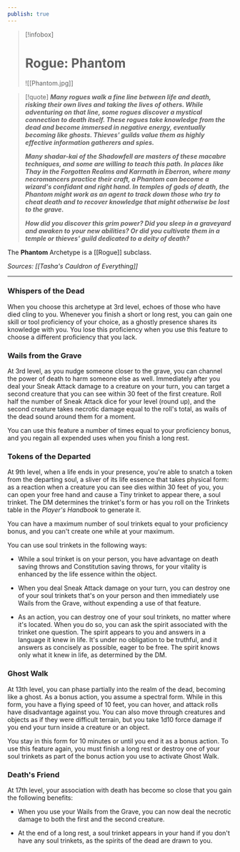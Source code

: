 ```yaml
---
publish: true
---
```

> [!infobox]
> # Rogue: Phantom
> ![[Phantom.jpg]]

> [!quote]
**_Many rogues walk a fine line between life and death, risking their own lives and taking the lives of others. While adventuring on that line, some rogues discover a mystical connection to death itself. These rogues take knowledge from the dead and become immersed in negative energy, eventually becoming like ghosts. Thieves' guilds value them as highly effective information gatherers and spies._**
>
> **_Many shadar-kai of the Shadowfell are masters of these macabre techniques, and some are willing to teach this path. In places like Thay in the Forgotten Realms and Karrnath in Eberron, where many necromancers practice their craft, a Phantom can become a wizard's confidant and right hand. In temples of gods of death, the Phantom might work as an agent to track down those who try to cheat death and to recover knowledge that might otherwise be lost to the grave._**
> 
> **_How did you discover this grim power? Did you sleep in a graveyard and awaken to your new abilities? Or did you cultivate them in a temple or thieves' guild dedicated to a deity of death?_**

The **Phantom** Archetype is a [[Rogue]] subclass.

*Sources: [[Tasha's Cauldron of Everything]]*
***
### Whispers of the Dead

When you choose this archetype at 3rd level, echoes of those who have died cling to you. Whenever you finish a short or long rest, you can gain one skill or tool proficiency of your choice, as a ghostly presence shares its knowledge with you. You lose this proficiency when you use this feature to choose a different proficiency that you lack.

### Wails from the Grave

At 3rd level, as you nudge someone closer to the grave, you can channel the power of death to harm someone else as well. Immediately after you deal your Sneak Attack damage to a creature on your turn, you can target a second creature that you can see within 30 feet of the first creature. Roll half the number of Sneak Attack dice for your level (round up), and the second creature takes necrotic damage equal to the roll's total, as wails of the dead sound around them for a moment.

You can use this feature a number of times equal to your proficiency bonus, and you regain all expended uses when you finish a long rest.

### Tokens of the Departed

At 9th level, when a life ends in your presence, you're able to snatch a token from the departing soul, a sliver of its life essence that takes physical form: as a reaction when a creature you can see dies within 30 feet of you, you can open your free hand and cause a Tiny trinket to appear there, a soul trinket. The DM determines the trinket's form or has you roll on the Trinkets table in the _Player's Handbook_ to generate it.

You can have a maximum number of soul trinkets equal to your proficiency bonus, and you can't create one while at your maximum.

You can use soul trinkets in the following ways:

- While a soul trinket is on your person, you have advantage on death saving throws and Constitution saving throws, for your vitality is enhanced by the life essence within the object.

- When you deal Sneak Attack damage on your turn, you can destroy one of your soul trinkets that's on your person and then immediately use Wails from the Grave, without expending a use of that feature.

- As an action, you can destroy one of your soul trinkets, no matter where it's located. When you do so, you can ask the spirit associated with the trinket one question. The spirit appears to you and answers in a language it knew in life. It's under no obligation to be truthful, and it answers as concisely as possible, eager to be free. The spirit knows only what it knew in life, as determined by the DM.

### Ghost Walk

At 13th level, you can phase partially into the realm of the dead, becoming like a ghost. As a bonus action, you assume a spectral form. While in this form, you have a flying speed of 10 feet, you can hover, and attack rolls have disadvantage against you. You can also move through creatures and objects as if they were difficult terrain, but you take 1d10 force damage if you end your turn inside a creature or an object.

You stay in this form for 10 minutes or until you end it as a bonus action. To use this feature again, you must finish a long rest or destroy one of your soul trinkets as part of the bonus action you use to activate Ghost Walk.

### Death's Friend

At 17th level, your association with death has become so close that you gain the following benefits:

- When you use your Wails from the Grave, you can now deal the necrotic damage to both the first and the second creature.

- At the end of a long rest, a soul trinket appears in your hand if you don't have any soul trinkets, as the spirits of the dead are drawn to you.